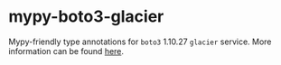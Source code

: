 # mypy-boto3-glacier

Mypy-friendly type annotations for `boto3` 1.10.27 `glacier` service.
More information can be found [here](https://github.com/vemel/mypy_boto3).
